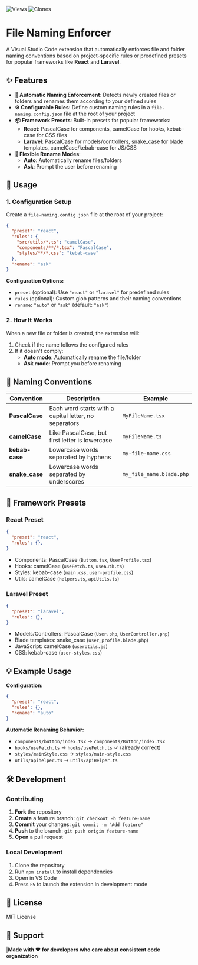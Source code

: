 <!-- STATS BADGE START -->
![Views](https://img.shields.io/badge/Views-719-blue)  ![Clones](https://img.shields.io/badge/Clones-195-green)
<!-- STATS BADGE END -->
# File Naming Enforcer

A Visual Studio Code extension that automatically enforces file and folder naming conventions based on project-specific rules or predefined presets for popular frameworks like **React** and **Laravel**.

## ✨ Features

- **🔄 Automatic Naming Enforcement**: Detects newly created files or folders and renames them according to your defined rules
- **⚙️ Configurable Rules**: Define custom naming rules in a `file-naming.config.json` file at the root of your project
- **📦 Framework Presets**: Built-in presets for popular frameworks:
  - **React**: PascalCase for components, camelCase for hooks, kebab-case for CSS files
  - **Laravel**: PascalCase for models/controllers, snake_case for blade templates, camelCase/kebab-case for JS/CSS
- **🎯 Flexible Rename Modes**:
  - **Auto**: Automatically rename files/folders
  - **Ask**: Prompt the user before renaming

## 🚀 Usage

### 1. Configuration Setup

Create a `file-naming.config.json` file at the root of your project:

```json
{
  "preset": "react",
  "rules": {
    "src/utils/*.ts": "camelCase",
    "components/**/*.tsx": "PascalCase",
    "styles/**/*.css": "kebab-case"
  },
  "rename": "ask"
}
```

**Configuration Options:**

- `preset` (optional): Use `"react"` or `"laravel"` for predefined rules
- `rules` (optional): Custom glob patterns and their naming conventions
- `rename`: `"auto"` or `"ask"` (default: `"ask"`)

### 2. How It Works

When a new file or folder is created, the extension will:

1. Check if the name follows the configured rules
2. If it doesn't comply:
   - **Auto mode**: Automatically rename the file/folder
   - **Ask mode**: Prompt you before renaming

## 📝 Naming Conventions

| Convention     | Description                                           | Example                  |
| -------------- | ----------------------------------------------------- | ------------------------ |
| **PascalCase** | Each word starts with a capital letter, no separators | `MyFileName.tsx`         |
| **camelCase**  | Like PascalCase, but first letter is lowercase        | `myFileName.ts`          |
| **kebab-case** | Lowercase words separated by hyphens                  | `my-file-name.css`       |
| **snake_case** | Lowercase words separated by underscores              | `my_file_name.blade.php` |

## 🎯 Framework Presets

### React Preset

```json
{
  "preset": "react",
  "rules": {},
}
```

- Components: PascalCase (`Button.tsx`, `UserProfile.tsx`)
- Hooks: camelCase (`useFetch.ts`, `useAuth.ts`)
- Styles: kebab-case (`main.css`, `user-profile.css`)
- Utils: camelCase (`helpers.ts`, `apiUtils.ts`)

### Laravel Preset

```json
{
  "preset": "laravel",
  "rules": {},
}
```

- Models/Controllers: PascalCase (`User.php`, `UserController.php`)
- Blade templates: snake_case (`user_profile.blade.php`)
- JavaScript: camelCase (`userUtils.js`)
- CSS: kebab-case (`user-styles.css`)

## 💡 Example Usage

**Configuration:**

```json
{
  "preset": "react",
  "rules": {},
  "rename": "auto"
}
```

**Automatic Renaming Behavior:**

- `components/button/index.tsx` → `components/Button/index.tsx`
- `hooks/useFetch.ts` → `hooks/useFetch.ts` ✓ (already correct)
- `styles/mainStyle.css` → `styles/main-style.css`
- `utils/apihelper.ts` → `utils/apiHelper.ts`

## 🛠️ Development

### Contributing

1. **Fork** the repository
2. **Create** a feature branch: `git checkout -b feature-name`
3. **Commit** your changes: `git commit -m "Add feature"`
4. **Push** to the branch: `git push origin feature-name`
5. **Open** a pull request

### Local Development

1. Clone the repository
2. Run `npm install` to install dependencies
3. Open in VS Code
4. Press `F5` to launch the extension in development mode

## 📄 License

MIT License 

## 🤝 Support


|**Made with ❤️ for developers who care about consistent code organization**


